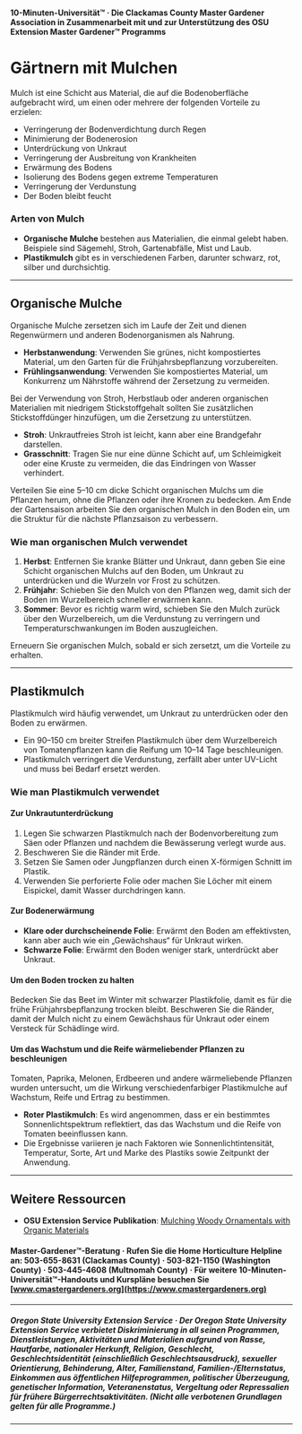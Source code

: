#### 10-Minuten-Universität™ · Die Clackamas County Master Gardener Association in Zusammenarbeit mit und zur Unterstützung des OSU Extension Master Gardener™ Programms

# Gärtnern mit Mulchen

Mulch ist eine Schicht aus Material, die auf die Bodenoberfläche aufgebracht wird, um einen oder mehrere der folgenden Vorteile zu erzielen:

- Verringerung der Bodenverdichtung durch Regen
- Minimierung der Bodenerosion
- Unterdrückung von Unkraut
- Verringerung der Ausbreitung von Krankheiten
- Erwärmung des Bodens
- Isolierung des Bodens gegen extreme Temperaturen
- Verringerung der Verdunstung
- Der Boden bleibt feucht

### Arten von Mulch

- **Organische Mulche** bestehen aus Materialien, die einmal gelebt haben. Beispiele sind Sägemehl, Stroh, Gartenabfälle, Mist und Laub.
- **Plastikmulch** gibt es in verschiedenen Farben, darunter schwarz, rot, silber und durchsichtig.

---

## Organische Mulche

Organische Mulche zersetzen sich im Laufe der Zeit und dienen Regenwürmern und anderen Bodenorganismen als Nahrung.

- **Herbstanwendung**: Verwenden Sie grünes, nicht kompostiertes Material, um den Garten für die Frühjahrsbepflanzung vorzubereiten.
- **Frühlingsanwendung**: Verwenden Sie kompostiertes Material, um Konkurrenz um Nährstoffe während der Zersetzung zu vermeiden.

Bei der Verwendung von Stroh, Herbstlaub oder anderen organischen Materialien mit niedrigem Stickstoffgehalt sollten Sie zusätzlichen Stickstoffdünger hinzufügen, um die Zersetzung zu unterstützen.

- **Stroh**: Unkrautfreies Stroh ist leicht, kann aber eine Brandgefahr darstellen.
- **Grasschnitt**: Tragen Sie nur eine dünne Schicht auf, um Schleimigkeit oder eine Kruste zu vermeiden, die das Eindringen von Wasser verhindert.

Verteilen Sie eine 5–10 cm dicke Schicht organischen Mulchs um die Pflanzen herum, ohne die Pflanzen oder ihre Kronen zu bedecken. Am Ende der Gartensaison arbeiten Sie den organischen Mulch in den Boden ein, um die Struktur für die nächste Pflanzsaison zu verbessern.

### Wie man organischen Mulch verwendet

1. **Herbst**: Entfernen Sie kranke Blätter und Unkraut, dann geben Sie eine Schicht organischen Mulchs auf den Boden, um Unkraut zu unterdrücken und die Wurzeln vor Frost zu schützen.
2. **Frühjahr**: Schieben Sie den Mulch von den Pflanzen weg, damit sich der Boden im Wurzelbereich schneller erwärmen kann.
3. **Sommer**: Bevor es richtig warm wird, schieben Sie den Mulch zurück über den Wurzelbereich, um die Verdunstung zu verringern und Temperaturschwankungen im Boden auszugleichen.

Erneuern Sie organischen Mulch, sobald er sich zersetzt, um die Vorteile zu erhalten.

---

## Plastikmulch

Plastikmulch wird häufig verwendet, um Unkraut zu unterdrücken oder den Boden zu erwärmen.

- Ein 90–150 cm breiter Streifen Plastikmulch über dem Wurzelbereich von Tomatenpflanzen kann die Reifung um 10–14 Tage beschleunigen.
- Plastikmulch verringert die Verdunstung, zerfällt aber unter UV-Licht und muss bei Bedarf ersetzt werden.

### Wie man Plastikmulch verwendet

#### Zur Unkrautunterdrückung

1. Legen Sie schwarzen Plastikmulch nach der Bodenvorbereitung zum Säen oder Pflanzen und nachdem die Bewässerung verlegt wurde aus.
2. Beschweren Sie die Ränder mit Erde.
3. Setzen Sie Samen oder Jungpflanzen durch einen X-förmigen Schnitt im Plastik.
4. Verwenden Sie perforierte Folie oder machen Sie Löcher mit einem Eispickel, damit Wasser durchdringen kann.

#### Zur Bodenerwärmung

- **Klare oder durchscheinende Folie**: Erwärmt den Boden am effektivsten, kann aber auch wie ein „Gewächshaus“ für Unkraut wirken.
- **Schwarze Folie**: Erwärmt den Boden weniger stark, unterdrückt aber Unkraut.

#### Um den Boden trocken zu halten

Bedecken Sie das Beet im Winter mit schwarzer Plastikfolie, damit es für die frühe Frühjahrsbepflanzung trocken bleibt. Beschweren Sie die Ränder, damit der Mulch nicht zu einem Gewächshaus für Unkraut oder einem Versteck für Schädlinge wird.

#### Um das Wachstum und die Reife wärmeliebender Pflanzen zu beschleunigen

Tomaten, Paprika, Melonen, Erdbeeren und andere wärmeliebende Pflanzen wurden untersucht, um die Wirkung verschiedenfarbiger Plastikmulche auf Wachstum, Reife und Ertrag zu bestimmen.

- **Roter Plastikmulch**: Es wird angenommen, dass er ein bestimmtes Sonnenlichtspektrum reflektiert, das das Wachstum und die Reife von Tomaten beeinflussen kann.
- Die Ergebnisse variieren je nach Faktoren wie Sonnenlichtintensität, Temperatur, Sorte, Art und Marke des Plastiks sowie Zeitpunkt der Anwendung.

---

## Weitere Ressourcen

- **OSU Extension Service Publikation**: [Mulching Woody Ornamentals with Organic Materials](https://catalog.extension.oregonstate.edu/ec1629)

#### Master-Gardener™-Beratung · Rufen Sie die Home Horticulture Helpline an: 503-655-8631 (Clackamas County) · 503-821-1150 (Washington County) · 503-445-4608 (Multnomah County) · Für weitere 10-Minuten-Universität™-Handouts und Kurspläne besuchen Sie [www.cmastergardeners.org](https://www.cmastergardeners.org)

---

##### Oregon State University Extension Service · Der Oregon State University Extension Service verbietet Diskriminierung in all seinen Programmen, Dienstleistungen, Aktivitäten und Materialien aufgrund von Rasse, Hautfarbe, nationaler Herkunft, Religion, Geschlecht, Geschlechtsidentität (einschließlich Geschlechtsausdruck), sexueller Orientierung, Behinderung, Alter, Familienstand, Familien-/Elternstatus, Einkommen aus öffentlichen Hilfeprogrammen, politischer Überzeugung, genetischer Information, Veteranenstatus, Vergeltung oder Repressalien für frühere Bürgerrechtsaktivitäten. (Nicht alle verbotenen Grundlagen gelten für alle Programme.)
---